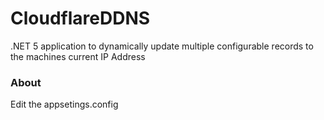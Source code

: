 # CloudflareDDNS
.NET 5 application to dynamically update multiple configurable records to the machines current IP Address

### About
Edit the appsetings.config
